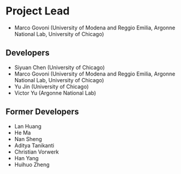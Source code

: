 # Project Lead

- Marco Govoni (University of Modena and Reggio Emilia, Argonne National Lab, University of Chicago)

## Developers

- Siyuan Chen (University of Chicago)
- Marco Govoni (University of Modena and Reggio Emilia, Argonne National Lab, University of Chicago)
- Yu Jin (University of Chicago)
- Victor Yu (Argonne National Lab)

## Former Developers

- Lan Huang
- He Ma
- Nan Sheng
- Aditya Tanikanti
- Christian Vorwerk
- Han Yang
- Huihuo Zheng
